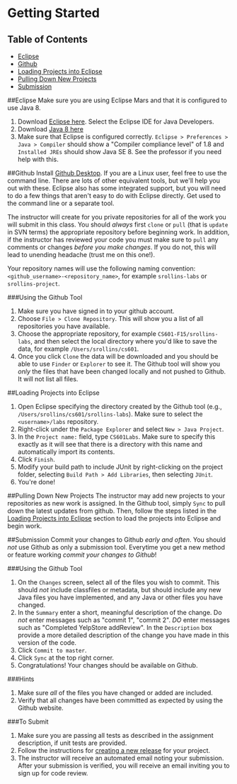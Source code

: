 Getting Started
===================

## Table of Contents ##
- [Eclipse](#eclipse)
- [Github](#github)
- [Loading Projects into Eclipse](#loading-projects-into-eclipse)
- [Pulling Down New Projects](#pulling-down-new-projects)
- [Submission](#submission)

##Eclipse
Make sure you are using Eclipse Mars and that it is configured to use Java 8.

1. Download [Eclipse here](https://eclipse.org/). Select the Eclipse IDE for Java Developers.
2. Download [Java 8 here](http://www.oracle.com/technetwork/java/javase/downloads/index.html)
3. Make sure that Eclipse is configured correctly. `Eclipse > Preferences > Java > Compiler` should show a "Compiler compliance level" of 1.8 and `Installed JREs` should show Java SE 8. See the professor if you need help with this.


##Github
Install [Github Desktop](https://desktop.github.com/). If you are a Linux user, feel free to use the command line. There are lots of other equivalent tools, but we'll help you out with these. Eclipse also has some integrated support, but you will need to do a few things that aren't easy to do with Eclipse directly. Get used to the command line or a separate tool.

The instructor will create for you private repositories for all of the work you will submit in this class. You should *always* first `clone` or `pull` (that is `update` in SVN terms) the appropriate repository before beginning work. In addition, if the instructor has reviewed your code you must make sure to `pull` any comments or changes *before you make changes*. If you do not, this will lead to unending headache (trust me on this one!).

Your repository names will use the following naming convention: `<github_username>-<repository_name>`, for example `srollins-labs` or `srollins-project`. 

###Using the Github Tool
1. Make sure you have signed in to your github account.
2. Choose `File > Clone Repository`. This will show you a list of all repositories you have available.
3. Choose the appropriate repository, for example `CS601-F15/srollins-labs`, and then select the local directory where you'd like to save the data, for example `/Users/srollins/cs601`.
4. Once you click `Clone` the data will be downloaded and you should be able to use `Finder` or `Explorer` to see it. The Github tool will show you *only* the files that have been changed locally and not pushed to Github. It will not list all files.

##Loading Projects into Eclipse
1. Open Eclipse specifying the directory created by the Github tool (e.g., `/Users/srollins/cs601/srollins-labs`). Make sure to select the `<username>/labs` repository.
2. Right-click under the `Package Explorer` and select `New > Java Project`.
3. In the `Project name:` field, type `CS601Labs`. Make sure to specify this exactly as it will see that there is a directory with this name and automatically import its contents.
4. Click `Finish`.
5. Modify your build path to include JUnit by right-clicking on the project folder, selecting `Build Path > Add Libraries`, then selecting `JUnit`. 
6. You're done!

##Pulling Down New Projects
The instructor may add new projects to your repositories as new work is assigned. In the Github tool, simply `Sync` to pull down the latest updates from github. Then, follow the steps listed in the [Loading Projects into Eclipse](#loading-projects-into-eclipse) section to load the projects into Eclipse and begin work.

##Submission
Commit your changes to Github *early and often*. You should *not* use Github as only a submission tool. Everytime you get a new method or feature working *commit your changes to Github*! 

###Using the Github Tool
1. On the `Changes` screen, select all of the files you wish to commit. This should *not* include classfiles or metadata, but should include any new Java files you have implemented, and any Java or other files you have changed. 
2. In the `Summary` enter a short, meaningful description of the change. Do *not* enter messages such as "commit 1", "commit 2". *DO* enter messages such as "Completed YelpStore addReview". In the `Description` box provide a more detailed description of the change you have made in this version of the code. 
3. Click `Commit to master`. 
4. Click `Sync` at the top right corner.
5. Congratulations! Your changes should be available on Github.

###Hints
1. Make sure *all* of the files you have changed or added are included. 
2. Verify that all changes have been committed as expected by using the Github website.


###To Submit
1. Make sure you are passing all tests as described in the assignment description, if unit tests are provided.
2. Follow the instructions for [creating a new release](https://help.github.com/articles/creating-releases/) for your project. 
3. The instructor will receive an automated email noting your submission. After your submission is verified, you will receive an email inviting you to sign up for code review.

